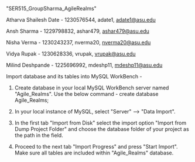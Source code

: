 "SER515_GroupSharma_AgileRealms"


Atharva Shailesh Date - 1230576544, adate1, adate1@asu.edu


Ansh Sharma - 1229798832, ashar479, ashar479@asu.edu


Nisha Verma - 1230243237, nverma20, nverma20@asu.edu


Vidya Rupak - 1230628336, vrupak, vrupak@asu.edu


Milind Deshpande - 1225696992, mdeshp11, mdeshp11@asu.edu



Import database and its tables into MySQL WorkBench - 

1. Create database in your local MySQL WorkBench server named "Agile_Realms".
   Use the below command -
   create database Agile_Realms;

2. In your local instance of MySQL, select "Server" --> "Data Import".

3. In the first tab "Import from Disk" select the import option "Import from Dump Project Folder" and choose the database folder of your project as the path     in the field.

4. Proceed to the next tab "Import Progress" and press "Start Import". Make sure all tables are included within "Agile_Realms" database. 